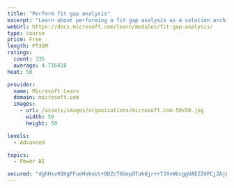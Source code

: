 ```yaml
---
title: "Perform fit gap analysis"
excerpt: "Learn about performing a fit gap analysis as a solution architect for Dynamics 365 and Microsoft Power Platform."
webUrl: https://docs.microsoft.com/learn/modules/fit-gap-analysis/
type: course
price: Free
length: PT35M
ratings:
  count: 335
  average: 4.716418
heat: 50

provider:
  name: Microsoft Learn
  domain: microsoft.com
  images:
    - url: /assets/images/organizations/microsoft.com-50x50.jpg
      width: 50
      height: 50

levels:
  - Advanced

topics:
  - Power BI

secured: "dghHxv91KgFFueHnkuUs+ODZcT6UepOTak8jr+rTJXvWbcggUAEZZdPCjZAjLCM/TWpQJ/6oSMnISvAGLNtFvGsektn6xmtgA6DXasZZSE5nmhqgEjhhCHaAKPvAVV1jjqJrRGt4+YLkkAAYgqcaPXWom/cBWrlULQIlYD0ogAVRD1whqrqLkA1mJ67vhBowjnaSaZacfOmmtDU1em75tK4CWWKi9NgOLEJ5rJWSdIjDRQfxg2DkVkfibwE1C8XRjC6+/7SuMxystUkmfcjAgsOK50jwrN7JkNusoUSiUZR5/gjeOGL2lR0loteUF2PfKQWuAIH/uJ3+mfgSbjFJR5a8fGezyeX9RHtvdU35LwHfE4ONYxFo7QBdmtJn58GhSk8Bvo6fvaZJEFvyFr021PXJKh69mfUGeKT5qP744/U=;BbQ1eVbi8uyQviBi5F9GCA=="
---
```


